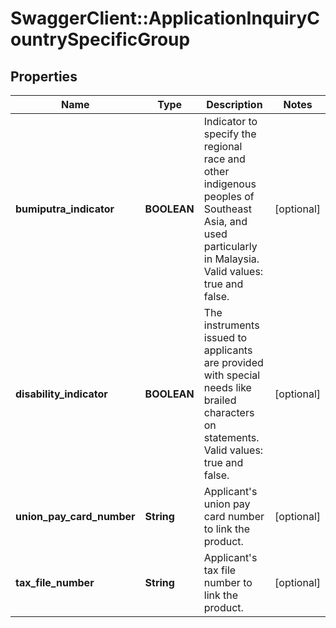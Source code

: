 # SwaggerClient::ApplicationInquiryCountrySpecificGroup

## Properties
Name | Type | Description | Notes
------------ | ------------- | ------------- | -------------
**bumiputra_indicator** | **BOOLEAN** | Indicator to specify the regional race and other indigenous peoples of Southeast Asia, and used particularly in Malaysia. Valid values: true and false. | [optional] 
**disability_indicator** | **BOOLEAN** | The instruments issued to applicants are provided with special needs like brailed characters on statements. Valid values: true and false. | [optional] 
**union_pay_card_number** | **String** | Applicant&#x27;s union pay card number to link the product. | [optional] 
**tax_file_number** | **String** | Applicant&#x27;s tax file number to link the product. | [optional] 

